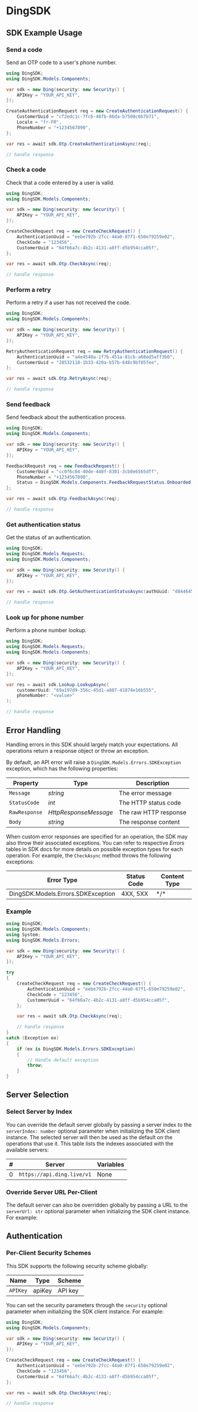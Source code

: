 # DingSDK


<!-- Start SDK Example Usage [usage] -->
## SDK Example Usage

### Send a code

Send an OTP code to a user's phone number.


```csharp
using DingSDK;
using DingSDK.Models.Components;

var sdk = new Ding(security: new Security() {
    APIKey = "YOUR_API_KEY",
});

CreateAuthenticationRequest req = new CreateAuthenticationRequest() {
    CustomerUuid = "cf2edc1c-7fc6-48fb-86da-b7508c6b7b71",
    Locale = "fr-FR",
    PhoneNumber = "+1234567890",
};

var res = await sdk.Otp.CreateAuthenticationAsync(req);

// handle response
```

### Check a code

Check that a code entered by a user is valid.


```csharp
using DingSDK;
using DingSDK.Models.Components;

var sdk = new Ding(security: new Security() {
    APIKey = "YOUR_API_KEY",
});

CreateCheckRequest req = new CreateCheckRequest() {
    AuthenticationUuid = "eebe792b-2fcc-44a0-87f1-650e79259e02",
    CheckCode = "123456",
    CustomerUuid = "64f66a7c-4b2c-4131-a8ff-d5b954cca05f",
};

var res = await sdk.Otp.CheckAsync(req);

// handle response
```

### Perform a retry

Perform a retry if a user has not received the code.


```csharp
using DingSDK;
using DingSDK.Models.Components;

var sdk = new Ding(security: new Security() {
    APIKey = "YOUR_API_KEY",
});

RetryAuthenticationRequest req = new RetryAuthenticationRequest() {
    AuthenticationUuid = "a4e4548a-1f7b-451a-81cb-a68ed5aff3b0",
    CustomerUuid = "28532118-1b33-420a-b57b-648c9bf85fee",
};

var res = await sdk.Otp.RetryAsync(req);

// handle response
```

### Send feedback

Send feedback about the authentication process.


```csharp
using DingSDK;
using DingSDK.Models.Components;

var sdk = new Ding(security: new Security() {
    APIKey = "YOUR_API_KEY",
});

FeedbackRequest req = new FeedbackRequest() {
    CustomerUuid = "cc0f6c04-40de-448f-8301-3cb0e6565dff",
    PhoneNumber = "+1234567890",
    Status = DingSDK.Models.Components.FeedbackRequestStatus.Onboarded,
};

var res = await sdk.Otp.FeedbackAsync(req);

// handle response
```

### Get authentication status

Get the status of an authentication.


```csharp
using DingSDK;
using DingSDK.Models.Requests;
using DingSDK.Models.Components;

var sdk = new Ding(security: new Security() {
    APIKey = "YOUR_API_KEY",
});

var res = await sdk.Otp.GetAuthenticationStatusAsync(authUuid: "d8446450-f2fa-4dd9-806b-df5b8c661f23");

// handle response
```

### Look up for phone number

Perform a phone number lookup.


```csharp
using DingSDK;
using DingSDK.Models.Requests;
using DingSDK.Models.Components;

var sdk = new Ding(security: new Security() {
    APIKey = "YOUR_API_KEY",
});

var res = await sdk.Lookup.LookupAsync(
    customerUuid: "69a197d9-356c-45d1-a807-41874e16b555",
    phoneNumber: "<value>"
);

// handle response
```
<!-- End SDK Example Usage [usage] -->

<!-- Start Error Handling [errors] -->
## Error Handling

Handling errors in this SDK should largely match your expectations. All operations return a response object or throw an exception.

By default, an API error will raise a `DingSDK.Models.Errors.SDKException` exception, which has the following properties:

| Property      | Type                  | Description           |
|---------------|-----------------------|-----------------------|
| `Message`     | *string*              | The error message     |
| `StatusCode`  | *int*                 | The HTTP status code  |
| `RawResponse` | *HttpResponseMessage* | The raw HTTP response |
| `Body`        | *string*              | The response content  |

When custom error responses are specified for an operation, the SDK may also throw their associated exceptions. You can refer to respective *Errors* tables in SDK docs for more details on possible exception types for each operation. For example, the `CheckAsync` method throws the following exceptions:

| Error Type                         | Status Code                        | Content Type                       |
| ---------------------------------- | ---------------------------------- | ---------------------------------- |
| DingSDK.Models.Errors.SDKException | 4XX, 5XX                           | \*/\*                              |

### Example

```csharp
using DingSDK;
using DingSDK.Models.Components;
using System;
using DingSDK.Models.Errors;

var sdk = new Ding(security: new Security() {
    APIKey = "YOUR_API_KEY",
});

try
{
    CreateCheckRequest req = new CreateCheckRequest() {
        AuthenticationUuid = "eebe792b-2fcc-44a0-87f1-650e79259e02",
        CheckCode = "123456",
        CustomerUuid = "64f66a7c-4b2c-4131-a8ff-d5b954cca05f",
    };

    var res = await sdk.Otp.CheckAsync(req);

    // handle response
}
catch (Exception ex)
{
    if (ex is DingSDK.Models.Errors.SDKException)
    {
        // Handle default exception
        throw;
    }
}
```
<!-- End Error Handling [errors] -->

<!-- Start Server Selection [server] -->
## Server Selection

### Select Server by Index

You can override the default server globally by passing a server index to the `serverIndex: number` optional parameter when initializing the SDK client instance. The selected server will then be used as the default on the operations that use it. This table lists the indexes associated with the available servers:

| # | Server | Variables |
| - | ------ | --------- |
| 0 | `https://api.ding.live/v1` | None |




### Override Server URL Per-Client

The default server can also be overridden globally by passing a URL to the `serverUrl: str` optional parameter when initializing the SDK client instance. For example:
<!-- End Server Selection [server] -->

<!-- Start Authentication [security] -->
## Authentication

### Per-Client Security Schemes

This SDK supports the following security scheme globally:

| Name     | Type     | Scheme   |
| -------- | -------- | -------- |
| `APIKey` | apiKey   | API key  |

You can set the security parameters through the `security` optional parameter when initializing the SDK client instance. For example:
```csharp
using DingSDK;
using DingSDK.Models.Components;

var sdk = new Ding(security: new Security() {
    APIKey = "YOUR_API_KEY",
});

CreateCheckRequest req = new CreateCheckRequest() {
    AuthenticationUuid = "eebe792b-2fcc-44a0-87f1-650e79259e02",
    CheckCode = "123456",
    CustomerUuid = "64f66a7c-4b2c-4131-a8ff-d5b954cca05f",
};

var res = await sdk.Otp.CheckAsync(req);

// handle response
```
<!-- End Authentication [security] -->

<!-- Placeholder for Future Speakeasy SDK Sections -->